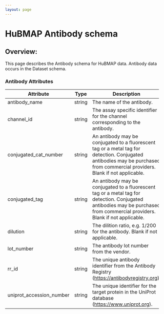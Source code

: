 ```yaml
---
layout: page
---
```


# HuBMAP Antibody schema

## Overview:
This page describes the Antibody schema for HuBMAP data. Antibody data occurs in the Dataset schema.

### Antibody Attributes

| Attribute                | Type   | Description |
|--------------------------|--------|-----------------------------------------------------------------------------------------------------------------------------------------------------------------------------|
| antibody_name            | string | The name of the antibody.                                                                                                                                                   |
| channel_id               | string | The assay specific identifier for the channel corresponding to the antibody.                                                                                                |
| conjugated_cat_number    | string | An antibody may be conjugated to a fluorescent tag or a metal tag for detection. Conjugated antibodies may be purchased from commercial providers. Blank if not applicable. |
| conjugated_tag           | string | An antibody may be conjugated to a fluorescent tag or a metal tag for detection. Conjugated antibodies may be purchased from commercial providers. Blank if not applicable. |
| dilution                 | string | The dilition ratio, e.g. 1/200 for the antibody. Blank if not applicable.                                                                                                   |
| lot_number               | string | The antibody lot number from the vendor.                                                                                                                                    |
| rr_id                    | string | The unique antibody identifier from the Antibody Registry (https://antibodyregistry.org).                                                                                   |
| uniprot_accession_number | string | The unique identifier for the target protein in the UniProt database (https://www.uniprot.org).                                                                             |
